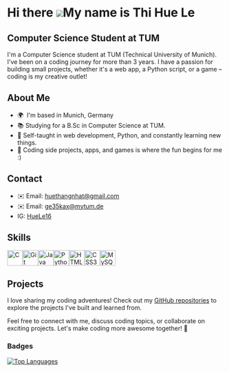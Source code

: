 Hi there ![](https://user-images.githubusercontent.com/18350557/176309783-0785949b-9127-417c-8b55-ab5a4333674e.gif)My name is Thi Hue Le
==================================================================================================================================

Computer Science Student at TUM
---------------------------------------

I'm a Computer Science student at TUM (Technical University of Munich). I've been on a coding journey for more than 3 years. I have a passion for building small projects, whether it's a web app, a Python script, or a game – coding is my creative outlet!
## About Me
*   🌍  I'm based in Munich, Germany
*   📚 Studying for a B.Sc in Computer Science at TUM.
*   🌱 Self-taught in web development, Python, and constantly learning new things.
*   🚀 Coding side projects, apps, and games is where the fun begins for me :)

## Contact
- ✉️ Email: [huethangnhat@gmail.com](mailto:huethangnhat@gmail.com)
- ✉️ Email: [ge35kax@mytum.de](mailto:ge35kax@mytum.de)
- IG: [HueLe16](https://www.instagram.com/huelee16/)
## Skills 
<p align="left">
<a href="https://docs.microsoft.com/en-us/cpp/?view=msvc-170" target="_blank" rel="noreferrer"><img src="https://raw.githubusercontent.com/danielcranney/readme-generator/main/public/icons/skills/c-colored.svg" width="36" height="36" alt="C" /></a><a href="https://git-scm.com/" target="_blank" rel="noreferrer"><img src="https://raw.githubusercontent.com/danielcranney/readme-generator/main/public/icons/skills/git-colored.svg" width="36" height="36" alt="Git" /></a><a href="https://www.oracle.com/java/" target="_blank" rel="noreferrer"><img src="https://raw.githubusercontent.com/danielcranney/readme-generator/main/public/icons/skills/java-colored.svg" width="36" height="36" alt="Java" /></a><a href="https://www.python.org/" target="_blank" rel="noreferrer"><img src="https://raw.githubusercontent.com/danielcranney/readme-generator/main/public/icons/skills/python-colored.svg" width="36" height="36" alt="Python" /></a><a href="https://developer.mozilla.org/en-US/docs/Glossary/HTML5" target="_blank" rel="noreferrer"><img src="https://raw.githubusercontent.com/danielcranney/readme-generator/main/public/icons/skills/html5-colored.svg" width="36" height="36" alt="HTML5" /></a><a href="https://www.w3.org/TR/CSS/#css" target="_blank" rel="noreferrer"><img src="https://raw.githubusercontent.com/danielcranney/readme-generator/main/public/icons/skills/css3-colored.svg" width="36" height="36" alt="CSS3" /></a><a href="https://www.mysql.com/" target="_blank" rel="noreferrer"><img src="https://raw.githubusercontent.com/danielcranney/readme-generator/main/public/icons/skills/mysql-colored.svg" width="36" height="36" alt="MySQL" /></a>
</p>

## Projects

I love sharing my coding adventures! Check out my [GitHub repositories](https://github.com/ThiHueLe16) to explore the projects I've built and learned from.

Feel free to connect with me, discuss coding topics, or collaborate on exciting projects. Let's make coding more awesome together! 🚀
                    
                
### Badges

<a href="https://github.com/ThiHueLe16" align="left"><img src="https://github-readme-stats.vercel.app/api/top-langs/?username=ThiHueLe16&langs_count=10&title_color=facc15&text_color=facc15&icon_color=6366f1&bg_color=000000&hide_border=true&locale=en&custom_title=Top%20%Languages" alt="Top Languages" /></a>
